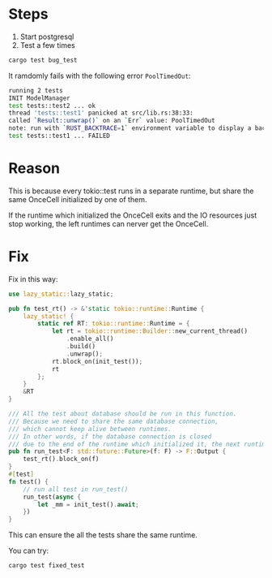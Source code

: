 # Steps
1. Start postgresql
2. Test a few times
```sh
cargo test bug_test
```
It ramdomly fails with the following error `PoolTimedOut`:
```sh
running 2 tests
INIT ModelManager
test tests::test2 ... ok
thread 'tests::test1' panicked at src/lib.rs:38:33:
called `Result::unwrap()` on an `Err` value: PoolTimedOut
note: run with `RUST_BACKTRACE=1` environment variable to display a backtrace
test tests::test1 ... FAILED
```

# Reason
This is because every tokio::test runs in a separate runtime, but share the same OnceCell initialized by one of them.

If the runtime which initialized the OnceCell exits and the IO resources just stop working, the left runtimes can nerver get the OnceCell.

# Fix
Fix in this way:
```rust
use lazy_static::lazy_static;

pub fn test_rt() -> &'static tokio::runtime::Runtime {
    lazy_static! {
        static ref RT: tokio::runtime::Runtime = {
            let rt = tokio::runtime::Builder::new_current_thread()
                .enable_all()
                .build()
                .unwrap();
            rt.block_on(init_test());
            rt
        };
    }
    &RT
}

/// All the test about database should be run in this function.
/// Because we need to share the same database connection,
/// which cannot keep alive between runtimes.
/// In other words, if the database connection is closed
/// due to the end of the runtime which initialized it, the next runtimes will fail.
pub fn run_test<F: std::future::Future>(f: F) -> F::Output {
    test_rt().block_on(f)
}
#[test]
fn test() {
    // run all test in run_test()
    run_test(async {
        let _mm = init_test().await;
    })
}
```
This can ensure the all the tests share the same runtime.

You can try:
```
cargo test fixed_test
```
